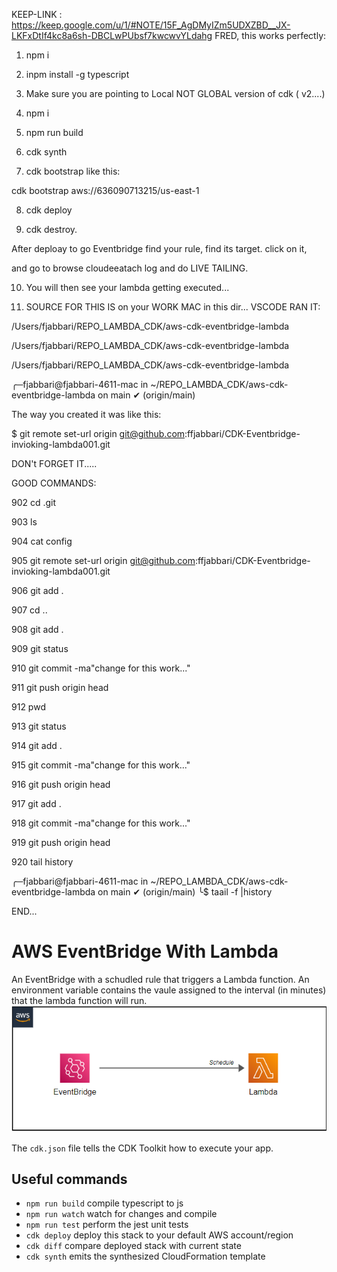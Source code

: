 
KEEP-LINK : https://keep.google.com/u/1/#NOTE/15F_AgDMyIZm5UDXZBD__JX-LKFxDtIf4kc8a6sh-DBCLwPUbsf7kwcwvYLdahg
FRED, this works perfectly:
1. npm i

2. inpm install -g typescript

3. Make sure you are pointing to Local NOT GLOBAL version of cdk ( v2....)

4. npm i

5. npm run build

6. cdk synth

7. cdk bootstrap like this:

cdk bootstrap aws://636090713215/us-east-1

8. cdk deploy

9. cdk destroy.

After deploay to go Eventbridge find your rule, find its target. click on it, 

and go to browse cloudeeatach log and do LIVE TAILING.

10.  You will then see your lambda getting executed...

11.  SOURCE FOR THIS IS on your WORK MAC in this dir... VSCODE RAN IT:

/Users/fjabbari/REPO_LAMBDA_CDK/aws-cdk-eventbridge-lambda

/Users/fjabbari/REPO_LAMBDA_CDK/aws-cdk-eventbridge-lambda

/Users/fjabbari/REPO_LAMBDA_CDK/aws-cdk-eventbridge-lambda


╭─fjabbari@fjabbari-4611-mac in ~/REPO_LAMBDA_CDK/aws-cdk-eventbridge-lambda on main ✔ (origin/main)



The way you created it was like this:

$ git remote set-url origin git@github.com:ffjabbari/CDK-Eventbridge-invioking-lambda001.git

DON't FORGET IT.....


GOOD COMMANDS:

  902  cd .git

  903  ls

  904  cat config

  905  git remote set-url origin git@github.com:ffjabbari/CDK-Eventbridge-invioking-lambda001.git

  906  git add .

  907  cd ..

  908  git add .

  909  git status

  910  git commit -ma"change for this work..."

  911  git push origin head

  912  pwd

  913  git status

  914  git add .

  915  git commit -ma"change for this work..."

  916  git push origin head

  917  git add .

  918  git commit -ma"change for this work..."

  919  git push origin head

  920  tail history

╭─fjabbari@fjabbari-4611-mac in ~/REPO_LAMBDA_CDK/aws-cdk-eventbridge-lambda on main ✔ (origin/main)
╰$ taail -f |history

END...

















# AWS EventBridge With Lambda
An EventBridge with a schudled rule that triggers a Lambda function. An environment variable contains the vaule assigned to the interval (in minutes) that the lambda function will run. 
![Alt Image](./images//Screenshot%202022-07-20%20052025.png)


The `cdk.json` file tells the CDK Toolkit how to execute your app.

## Useful commands

* `npm run build`   compile typescript to js
* `npm run watch`   watch for changes and compile
* `npm run test`    perform the jest unit tests
* `cdk deploy`      deploy this stack to your default AWS account/region
* `cdk diff`        compare deployed stack with current state
* `cdk synth`       emits the synthesized CloudFormation template
